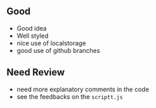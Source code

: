 ## Good
- Good idea
- Well styled
- nice use of localstorage
- good use of github branches


## Need Review
- need more explanatory comments in the code
- see the feedbacks on the `scriptt.js`
